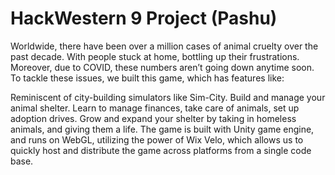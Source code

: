 # HackWestern 9 Project (Pashu)
Worldwide, there have been over a million cases of animal cruelty over the past decade. With people stuck at home, bottling up their frustrations. Moreover, due to COVID, these numbers aren’t going down anytime soon. To tackle these issues, we built this game, which has features like:

Reminiscent of city-building simulators like Sim-City.
Build and manage your animal shelter.
Learn to manage finances, take care of animals, set up adoption drives.
Grow and expand your shelter by taking in homeless animals, and giving them a life.
The game is built with Unity game engine, and runs on WebGL, utilizing the power of Wix Velo, which allows us to quickly host and distribute the game across platforms from a single code base.
